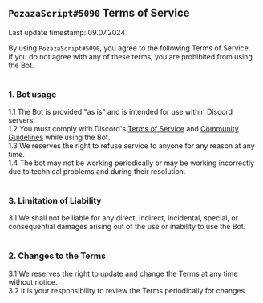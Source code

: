 ## `PozazaScript#5090` Terms of Service
Last update timestamp: 09.07.2024

By using `PozazaScript#5090`, you agree to the following Terms of Service.<br>
If you do not agree with any of these terms, you are prohibited from using the Bot.
<br>
<br>
### 1. Bot usage
1.1 The Bot is provided "as is" and is intended for use within Discord servers.<br>
1.2 You must comply with Discord's [Terms of Service](https://discord.com/terms) and [Community Guidelines](https://discord.com/guidelines) while using the Bot.<br>
1.3 We reserves the right to refuse service to anyone for any reason at any time.<br>
1.4 The bot may not be working periodically or may be working incorrectly due to technical problems and during their resolution.
<br>
<br>
### 3. Limitation of Liability
3.1 We shall not be liable for any direct, indirect, incidental, special, or consequential damages arising out of the use or inability to use the Bot.
<br>
<br>
### 2. Changes to the Terms
3.1 We reserves the right to update and change the Terms at any time without notice.<br>
3.2 It is your responsibility to review the Terms periodically for changes.
